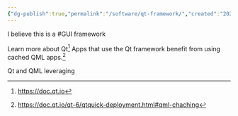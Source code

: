 ```yaml
---
{"dg-publish":true,"permalink":"/software/qt-framework/","created":"2025-01-10T12:58:46.908-06:00"}
---
```


I believe this is a #GUI framework

Learn more about Qt[^1]
Apps that use the Qt framework benefit from using cached QML apps.[^2]

[^1]:https://doc.qt.io
[^2]:https://doc.qt.io/qt-6/qtquick-deployment.html#qml-chaching

Qt and QML leveraging